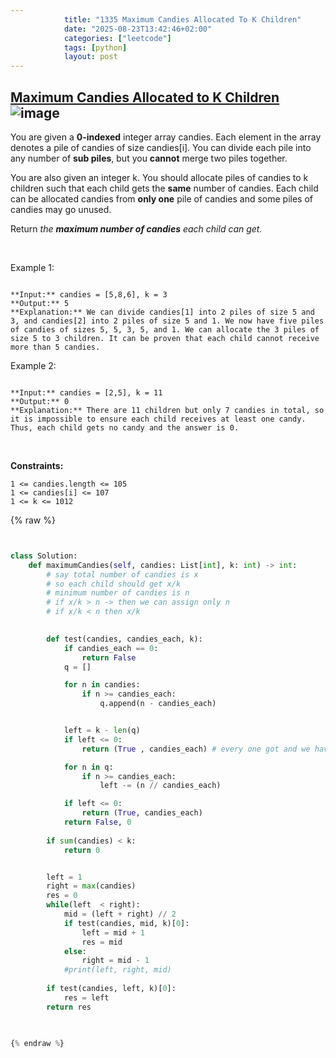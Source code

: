 ```yaml
---
            title: "1335 Maximum Candies Allocated To K Children"
            date: "2025-08-23T13:42:46+02:00"
            categories: ["leetcode"]
            tags: [python]
            layout: post
---
```

            
## [Maximum Candies Allocated to K Children](https://leetcode.com/problems/maximum-candies-allocated-to-k-children) ![image](https://img.shields.io/badge/Difficulty-Medium-orange)

You are given a **0-indexed** integer array candies. Each element in the array denotes a pile of candies of size candies[i]. You can divide each pile into any number of **sub piles**, but you **cannot** merge two piles together.

You are also given an integer k. You should allocate piles of candies to k children such that each child gets the **same** number of candies. Each child can be allocated candies from **only one** pile of candies and some piles of candies may go unused.

Return *the **maximum number of candies** each child can get.*

 

Example 1:

```

**Input:** candies = [5,8,6], k = 3
**Output:** 5
**Explanation:** We can divide candies[1] into 2 piles of size 5 and 3, and candies[2] into 2 piles of size 5 and 1. We now have five piles of candies of sizes 5, 5, 3, 5, and 1. We can allocate the 3 piles of size 5 to 3 children. It can be proven that each child cannot receive more than 5 candies.

```

Example 2:

```

**Input:** candies = [2,5], k = 11
**Output:** 0
**Explanation:** There are 11 children but only 7 candies in total, so it is impossible to ensure each child receives at least one candy. Thus, each child gets no candy and the answer is 0.

```

 

**Constraints:**

	1 <= candies.length <= 105
	1 <= candies[i] <= 107
	1 <= k <= 1012

{% raw %}


```python


class Solution:
    def maximumCandies(self, candies: List[int], k: int) -> int:
        # say total number of candies is x
        # so each child should get x/k
        # minimum number of candies is n
        # if x/k > n -> then we can assign only n
        # if x/k < n then x/k

       
        def test(candies, candies_each, k):
            if candies_each == 0:
                return False
            q = []

            for n in candies:
                if n >= candies_each:
                    q.append(n - candies_each)


            left = k - len(q)
            if left <= 0:
                return (True , candies_each) # every one got and we have extra

            for n in q:
                if n >= candies_each: 
                    left -= (n // candies_each)

            if left <= 0:
                return (True, candies_each)
            return False, 0
            
        if sum(candies) < k:
            return 0


        left = 1
        right = max(candies)
        res = 0
        while(left  < right):
            mid = (left + right) // 2
            if test(candies, mid, k)[0]:
                left = mid + 1
                res = mid
            else:
                right = mid - 1
            #print(left, right, mid)
    
        if test(candies, left, k)[0]:
            res = left
        return res
        


{% endraw %}
```
